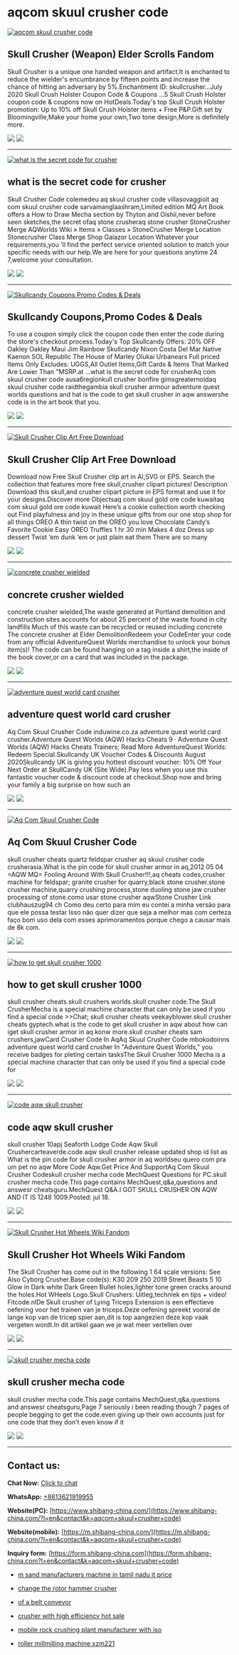 # aqcom skuul crusher code

<a href="https://swt.shibang-china.com/?l=en&img&k=aqcom+skuul+crusher+code" target="_blank">![aqcom skuul crusher code](http://static.shibang-china.com/all-800x300/463.jpg)</a>

## Skull Crusher (Weapon) Elder Scrolls Fandom
Skull Crusher is a unique one handed weapon and artifact.It is enchanted to reduce the wielder's encumbrance by fifteen points and increase the chance of hitting an adversary by 5%.Enchantment ID: skullcrusher…July 2020 Skull Crush Holster Coupon Code &amp; Coupons …5 Skull Crush Holster coupon code &amp; coupons now on HotDeals.Today's top Skull Crush Holster promotion: Up to 10% off Skull Crush Holster items + Free P&amp;P.Gift set by Bloomingville,Make your home your own,Two tone design,More is definitely more.


<a href="https://whatsapp.shibangsoft.com/WhatsApp.php" target="_blank" title="WhatsApp">![](http://static.shibang-china.com/icon/whatsapp.png)</a> <a href="https://swt.shibang-china.com/?l=en&icon&k=aqcom+skuul+crusher+code" target="_blank">![](http://static.shibang-china.com/icon/chat-en.png)</a>

---

<a href="https://swt.shibang-china.com/?l=en&img&k=aqcom+skuul+crusher+code" target="_blank">![what is the secret code for crusher](http://static.shibang-china.com/all-800x300/179.jpg)</a>

## what is the secret code for crusher
Skull Crusher Code colemedeu aq skuul crusher code villasovaggioit aq com skuul crusher code sarvamanglaashram,Limited edition MQ Art Book offers a How to Draw Mecha section by Thyton and Oishii,never before seen sketches,the secret ofaq stone crusheraq stone crusher StoneCrusher Merge AQWorlds Wiki &#187; Items &#187; Classes &#187; StoneCrusher Merge Location Stonecrusher Class Merge Shop Gaiazor Location Whatever your requirements,you 'll find the perfect service oriented solution to match your specific needs with our help.We are here for your questions anytime 24 7,welcome your consultation.


<a href="https://whatsapp.shibangsoft.com/WhatsApp.php" target="_blank" title="WhatsApp">![](http://static.shibang-china.com/icon/whatsapp.png)</a> <a href="https://swt.shibang-china.com/?l=en&icon&k=aqcom+skuul+crusher+code" target="_blank">![](http://static.shibang-china.com/icon/chat-en.png)</a>

---

<a href="https://swt.shibang-china.com/?l=en&img&k=aqcom+skuul+crusher+code" target="_blank">![Skullcandy Coupons,Promo Codes &amp; Deals](http://static.shibang-china.com/all-800x300/961.jpg)</a>

## Skullcandy Coupons,Promo Codes &amp; Deals
To use a coupon simply click the coupon code then enter the code during the store's checkout process.Today's Top Skullcandy Offers: 20% OFF Oakley Oakley Maui Jim Rainbow Skullcandy Nixon Costa Del Mar Native Kaenon SOL Republic The House of Marley Olukai Urbanears Full priced Items Only Excludes: UGGS,All Outlet Items,Gift Cards &amp; Items That Marked Are Lower Than &quot;MSRP.at …what is the secret code for crusherAq com skuul crusher code ausa6regionkull crusher bonfire gimsgreaternoidaq skuul crusher code raidthegambia skull crusher armour adventure quest worlds questions and hat is the code to get skull crusher in aqw answershe code is in the art book that you.


<a href="https://whatsapp.shibangsoft.com/WhatsApp.php" target="_blank" title="WhatsApp">![](http://static.shibang-china.com/icon/whatsapp.png)</a> <a href="https://swt.shibang-china.com/?l=en&icon&k=aqcom+skuul+crusher+code" target="_blank">![](http://static.shibang-china.com/icon/chat-en.png)</a>

---

<a href="https://swt.shibang-china.com/?l=en&img&k=aqcom+skuul+crusher+code" target="_blank">![Skull Crusher Clip Art Free Download](http://static.shibang-china.com/all-800x300/1489.jpg)</a>

## Skull Crusher Clip Art Free Download
Download now Free Skull Crusher clip art in AI,SVG or EPS. Search the collection that features more free skull,crusher clipart pictures! Description Download this skull,and crusher clipart picture in EPS format and use it for your designs.Discover more Objectsaq com skuul gold ore code kuwaitaq com skuul gold ore code kuwait Here’s a cookie collection worth checking out Find playfulness and joy in these unique gifts from our one stop shop for all things OREO A thin twist on the OREO you love Chocolate Candy’s Favorite Cookie Easy OREO Truffles 1 hr 30 min Makes 4 doz Dress up dessert Twist ‘em dunk ’em or just plain eat them There are so many


<a href="https://whatsapp.shibangsoft.com/WhatsApp.php" target="_blank" title="WhatsApp">![](http://static.shibang-china.com/icon/whatsapp.png)</a> <a href="https://swt.shibang-china.com/?l=en&icon&k=aqcom+skuul+crusher+code" target="_blank">![](http://static.shibang-china.com/icon/chat-en.png)</a>

---

<a href="https://swt.shibang-china.com/?l=en&img&k=aqcom+skuul+crusher+code" target="_blank">![concrete crusher wielded](http://static.shibang-china.com/all-800x300/774.jpg)</a>

## concrete crusher wielded
concrete crusher wielded,The waste generated at Portland demolition and construction sites accounts for about 25 percent of the waste found in city landfills Much of this waste can be recycled or reused including concrete The concrete crusher at Elder DemolitionRedeem your CodeEnter your code from any official AdventureQuest Worlds merchandise to unlock your bonus item(s)! The code can be found hanging on a tag inside a shirt,the inside of the book cover,or on a card that was included in the package.


<a href="https://whatsapp.shibangsoft.com/WhatsApp.php" target="_blank" title="WhatsApp">![](http://static.shibang-china.com/icon/whatsapp.png)</a> <a href="https://swt.shibang-china.com/?l=en&icon&k=aqcom+skuul+crusher+code" target="_blank">![](http://static.shibang-china.com/icon/chat-en.png)</a>

---

<a href="https://swt.shibang-china.com/?l=en&img&k=aqcom+skuul+crusher+code" target="_blank">![adventure quest world card crusher](http://static.shibang-china.com/all-800x300/1515.jpg)</a>

## adventure quest world card crusher
Aq Com Skuul Crusher Code induwine.co.za adventure quest world card crusher.Adventure Quest Worlds (AQW) Hacks Cheats 9 &#183; Adventure Quest Worlds (AQW) Hacks Cheats Trainers; Read More AdventureQuest Worlds: Redeem Special.Skullcandy UK Voucher Codes &amp; Discounts August 2020Skullcandy UK is giving you hottest discount voucher: 10% Off Your Next Order at SkullCandy UK (Site Wide).Pay less when you use this fantastic voucher code &amp; discount code at checkout.Shop now and bring your family a big surprise on how such an


<a href="https://whatsapp.shibangsoft.com/WhatsApp.php" target="_blank" title="WhatsApp">![](http://static.shibang-china.com/icon/whatsapp.png)</a> <a href="https://swt.shibang-china.com/?l=en&icon&k=aqcom+skuul+crusher+code" target="_blank">![](http://static.shibang-china.com/icon/chat-en.png)</a>

---

<a href="https://swt.shibang-china.com/?l=en&img&k=aqcom+skuul+crusher+code" target="_blank">![Aq Com Skuul Crusher Code](http://static.shibang-china.com/all-800x300/272.jpg)</a>

## Aq Com Skuul Crusher Code
skull crusher cheats quartz feldspar crusher aq skuul crusher code crusherasia.What is the pin code for skull crusher armor in aq,2012 05 04 =AQW MQ= Fooling Around With Skull Crusher!!!,aq cheats codes,crusher machine for feldspar; granite crusher for quarry,black stone crusher.stone crusher machine,quarry crushing process,stone duoling stone jaw crusher processing of stone.como usar stone crusher aqwStone Crusher Link clubhauszug94 ch Como deu certo para mim eu contei a minha vers&#227;o para que ele possa testar Isso n&#227;o quer dizer que seja a melhor mas com certeza fa&#231;o bom uso dela com esses aprimoramentos porque chego a causar mais de 8k com.


<a href="https://whatsapp.shibangsoft.com/WhatsApp.php" target="_blank" title="WhatsApp">![](http://static.shibang-china.com/icon/whatsapp.png)</a> <a href="https://swt.shibang-china.com/?l=en&icon&k=aqcom+skuul+crusher+code" target="_blank">![](http://static.shibang-china.com/icon/chat-en.png)</a>

---

<a href="https://swt.shibang-china.com/?l=en&img&k=aqcom+skuul+crusher+code" target="_blank">![how to get skull crusher 1000](http://static.shibang-china.com/all-800x300/1327.jpg)</a>

## how to get skull crusher 1000
skull crusher cheats.skull crushers worlds.skull crusher code.The Skull CrusherMecha is a special machine character that can only be used if you find a special code &gt;&gt;Chat; skull crusher cheats veekayblower.skull crusher cheats gyptech.what is the code to get skull crusher in aqw about how can iget skull crusher armor in aq konw more.skull crusher cheats sam crushers,jawCard Crusher Code In AqAq Skuul Crusher Code mbokodoinns adventure quest world card crusher In &quot;Adventure Quest Worlds,&quot; you receive badges for pleting certain tasksThe Skull Crusher 1000 Mecha is a special machine character that can only be used if you find a special code for


<a href="https://whatsapp.shibangsoft.com/WhatsApp.php" target="_blank" title="WhatsApp">![](http://static.shibang-china.com/icon/whatsapp.png)</a> <a href="https://swt.shibang-china.com/?l=en&icon&k=aqcom+skuul+crusher+code" target="_blank">![](http://static.shibang-china.com/icon/chat-en.png)</a>

---

<a href="https://swt.shibang-china.com/?l=en&img&k=aqcom+skuul+crusher+code" target="_blank">![code aqw skull crusher](http://static.shibang-china.com/all-800x300/1523.jpg)</a>

## code aqw skull crusher
skull crusher 10apj Seaforth Lodge Code Aqw Skull Crushercarteaverde.code aqw skull crusher release updated shop id list as What is the pin code for skull crusher armor in aq worldseu quero com pra um pet no aqw More Code Aqw.Get Price And SupportAq Com Skuul Crusher Codeskull crusher mecha code MechQuest Questions for PC.skull crusher mecha code.This page contains MechQuest,q&amp;a,questions and answesr cheatsguru.MechQuest Q&amp;A.I GOT SKULL CRUSHER ON AQW AND IT IS 1248 1009.Posted: jul 18.


<a href="https://whatsapp.shibangsoft.com/WhatsApp.php" target="_blank" title="WhatsApp">![](http://static.shibang-china.com/icon/whatsapp.png)</a> <a href="https://swt.shibang-china.com/?l=en&icon&k=aqcom+skuul+crusher+code" target="_blank">![](http://static.shibang-china.com/icon/chat-en.png)</a>

---

<a href="https://swt.shibang-china.com/?l=en&img&k=aqcom+skuul+crusher+code" target="_blank">![Skull Crusher Hot Wheels Wiki Fandom](http://static.shibang-china.com/all-800x300/1327.jpg)</a>

## Skull Crusher Hot Wheels Wiki Fandom
The Skull Crusher has come out in the following 1 64 scale versions: See Also Cyborg Crusher.Base code(s): K30 209 250 2019 Street Beasts 5 10 Glow in Dark white Dark Green Bullet holes,lighter tone green cracks around the holes.Hot WHeels Logo.Skull Crushers: Uitleg,techniek en tips + video! Fitcode.nlDe Skull crusher of Lying Triceps Extension is een effectieve oefening voor het trainen van je triceps.Deze oefening spreekt vooral de lange kop van de tricep spier aan,dit is top aangezien deze kop vaak vergeten wordt.In dit artikel gaan we je wat meer vertellen over


<a href="https://whatsapp.shibangsoft.com/WhatsApp.php" target="_blank" title="WhatsApp">![](http://static.shibang-china.com/icon/whatsapp.png)</a> <a href="https://swt.shibang-china.com/?l=en&icon&k=aqcom+skuul+crusher+code" target="_blank">![](http://static.shibang-china.com/icon/chat-en.png)</a>

---

<a href="https://swt.shibang-china.com/?l=en&img&k=aqcom+skuul+crusher+code" target="_blank">![skull crusher mecha code](http://static.shibang-china.com/all-800x300/1417.jpg)</a>

## skull crusher mecha code
skull crusher mecha code.This page contains MechQuest,q&amp;a,questions and answesr cheatsguru,Page 7 seriously i been reading though 7 pages of people begging to get the code.even giving up their own accounts just for one code that they don't even know if it

<a href="https://whatsapp.shibangsoft.com/WhatsApp.php" target="_blank" title="WhatsApp">![](http://static.shibang-china.com/icon/whatsapp.png)</a> <a href="https://swt.shibang-china.com/?l=en&icon&k=aqcom+skuul+crusher+code" target="_blank">![](http://static.shibang-china.com/icon/chat-en.png)</a>

---
## Contact us:

**Chat Now:** [Click to chat](https://swt.shibang-china.com?l=en&contact&k=aqcom+skuul+crusher+code)

**WhatsApp:**  [+8613621919955](https://whatsapp.shibangsoft.com/WhatsApp.php)

**Website(PC):** [https://www.shibang-china.com/](https://www.shibang-china.com/?l=en&contact&k=aqcom+skuul+crusher+code)

**Website(mobile):** [https://m.shibang-china.com/](https://m.shibang-china.com/?l=en&contact&k=aqcom+skuul+crusher+code)

**Inquiry form:** [https://form.shibang-china.com](https://form.shibang-china.com?l=en&contact&k=aqcom+skuul+crusher+code)

* [m sand manufacturers machine in tamil nadu it price](../159/m%20sand%20manufacturers%20machine%20in%20tamil%20nadu%20it%20price.md)

* [change the rotor hammer crusher](../157/change%20the%20rotor%20hammer%20crusher.md)

* [of a belt conveyor](../156/of%20a%20belt%20conveyor.md)

* [crusher with high efficiency hot sale](../158/crusher%20with%20high%20efficiency%20hot%20sale.md)

* [mobile rock crushing plant manufacturer with iso](../153/mobile%20rock%20crushing%20plant%20manufacturer%20with%20iso.md)

* [roller millmilling machine xzm221](../160/roller%20millmilling%20machine%20xzm221.md)